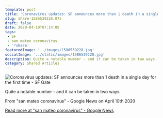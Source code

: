 ```yaml
---
template: post
title: 'Coronavirus updates: SF announces more than 1 death in a single day for the first time - SF Gate'
slug: share-1586539228.075
draft: false
date: 2020-04-10T07:14:00
tags:
 - SF
 - san mateo coronavirus
 - '*share'
featuredImage: '../images/1586539228.jpg'
socialImage: '../static/images/1586539228.jpg'
description: Quite a notable number - and it can be taken in two ways.
category: Shared Articles
---
```

![Coronavirus updates: SF announces more than 1 death in a single day for the first time - SF Gate](../images/1586539228.jpg)

Quite a notable number - and it can be taken in two ways.

From "san mateo coronavirus" - Google News on April 10th 2020
>

[Read more at "san mateo coronavirus" - Google News](https://www.sfgate.com/bayarea/article/Coronavirus-updates-Oakland-closes-streets-15192010.php)
